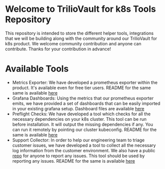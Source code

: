 # Welcome to TrilioVault for k8s Tools Repository

This repository is intended to store the different helper tools, integrations that we will be building along with the community around our TrilioVault for k8s product. We welcome community contribution and anyone can contribute. Thanks for your contribution in advance!

# Available Tools
* Metrics Exporter: We have developed a prometheus exporter within the product. It's available even for free tier users. README for the same same is available [here]()
* Grafana Dashboards:  Using the metrics that our prometheus exporter emits, we have provided a set of dashboards that can be easily imported in your existing grafana setup. Dashboard files are available [here]()
* Preflight Checks: We have developed a tool which checks for all the necessary dependencies on your k8s cluster. This tool can be run before installation. It will output the missing dependencies if any. You can run it remotely by pointing our cluster kubeconfig. README for the same is available [here]()
* Support Collector: In order to help our engineering team to triage customer issues, we have developed a tool to collect all the necessary log information from the customer environment. We also have a public [repo]() for anyone to report any issues. This tool should be used by reporting any issues. README for the same is available [here]()

